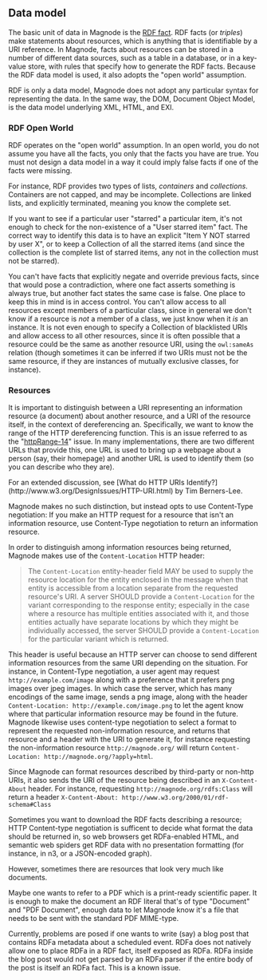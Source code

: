 ## Data model
The basic unit of data in Magnode is the [RDF fact](http://www.w3.org/TR/rdf-primer/). RDF facts (or _triples_) make statements about resources, which is anything that is identifiable by a URI reference. In Magnode, facts about resources can be stored in a number of different data sources, such as a table in a database, or in a key-value store, with rules that specify how to generate the RDF facts. Because the RDF data model is used, it also adopts the "open world" assumption.

RDF is only a data model, Magnode does not adopt any particular syntax for representing the data. In the same way, the DOM, Document Object Model, is the data model underlying XML, HTML, and EXI.

### RDF Open World
RDF operates on the "open world" assumption. In an open world, you do not assume you have all the facts, you only that the facts you have are true. You must not design a data model in a way it could imply false facts if one of the facts were missing.

For instance, RDF provides two types of lists, _containers_ and _collections_. Containers are not capped, and may be incomplete. Collections are linked lists, and explicitly terminated, meaning you know the complete set.

If you want to see if a particular user "starred" a particular item, it's not enough to check for the non-existence of a "User starred item" fact. The correct way to identify this data is to have an explicit "Item Y NOT starred by user X", or to keep a Collection of all the starred items (and since the collection is the complete list of starred items, any not in the collection must not be starred).

You can't have facts that explicitly negate and override previous facts, since that would pose a contradiction, where one fact asserts something is always true, but another fact states the same case is false. One place to keep this in mind is in access control. You can't allow access to all resources except members of a particular class, since in general we don't know if a resource is _not_ a member of a class, we just know when it _is_ an instance. It is not even enough to specify a Collection of blacklisted URIs and allow access to all other resources, since it is often possible that a resource could be the same as another resource URI, using the `owl:sameAs` relation (though sometimes it can be inferred if two URIs must not be the same resource, if they are instances of mutually exclusive classes, for instance).

### Resources
It is important to distinguish between a URI representing an information resource (a document) about another resource, and a URI of the resource itself, in the context of dereferencing an. Specifically, we want to know the range of the HTTP dereferencing function. This is an issue referred to as the "[httpRange-14](http://www.w3.org/2001/tag/issues.html#httpRange-14)" issue. In many implementations, there are two different URLs that provide this, one URL is used to bring up a webpage about a person (say, their homepage) and another URL is used to identify them (so you can describe who they are).

<aside><p>For an extended discussion, see [What do HTTP URIs Identify?](http://www.w3.org/DesignIssues/HTTP-URI.html) by Tim Berners-Lee.</p></aside>

Magnode makes no such distinction, but instead opts to use Content-Type negotiation: If you make an HTTP request for a resource that isn't an information resource, use Content-Type negotiation to return an information resource.

In order to distinguish among information resources being returned, Magnode makes use of the `Content-Location` HTTP header:

> The `Content-Location` entity-header field MAY be used to supply the resource location for the entity enclosed in the message when that entity is accessible from a location separate from the requested resource's URI. A server SHOULD provide a `Content-Location` for the variant corresponding to the response entity; especially in the case where a resource has multiple entities associated with it, and those entities actually have separate locations by which they might be individually accessed, the server SHOULD provide a `Content-Location` for the particular variant which is returned.

This header is useful because an HTTP server can choose to send different information resources from the same URI depending on the situation. For instance, in Content-Type negotiation, a user agent may request `http://example.com/image` along with a preference that it prefers png images over jpeg images. In which case the server, which has many encodings of the same image, sends a png image, along with the header `Content-Location: http://example.com/image.png` to let the agent know where that particular information resource may be found in the future. Magnode likewise uses content-type negotiation to select a format to represent the requested non-information resource, and returns that resource and a header with the URI to generate it, for instance requesting the non-information resource `http://magnode.org/` will return `Content-Location: http://magnode.org/?apply=html`.

Since Magnode can format resources described by third-party or non-http URIs, it also sends the URI of the resource being described in an `X-Content-About` header. For instance, requesting `http://magnode.org/rdfs:Class` will return a header `X-Content-About: http://www.w3.org/2000/01/rdf-schema#Class`

Sometimes you want to download the RDF facts describing a resource; HTTP Content-type negotiation is sufficent to decide what format the data should be returned in, so web browsers get RDFa-enabled HTML, and semantic web spiders get RDF data with no presentation formatting (for instance, in n3, or a JSON-encoded graph).

However, sometimes there are resources that look very much like documents.

Maybe one wants to refer to a PDF which is a print-ready scientific paper. It is enough to make the document an RDF literal that's of type "Document" and "PDF Document", enough data to let Magnode know it's a file that needs to be sent with the standard PDF MIME-type.

Currently, problems are posed if one wants to write (say) a blog post that contains RDFa metadata about a scheduled event. RDFa does not natively allow one to place RDFa in a RDF fact, itself exposed as RDFa. RDFa inside the blog post would not get parsed by an RDFa parser if the entire body of the post is itself an RDFa fact. This is a known issue.
